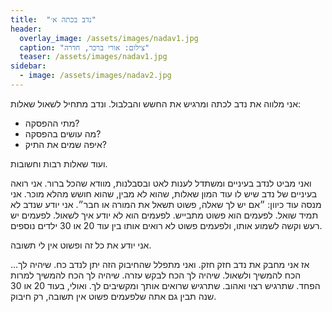 ```yaml
---
title:  "נדב בכתה א׳"
header:
  overlay_image: /assets/images/nadav1.jpg
  caption: "צילום: אורי ברכר, חדרה"
  teaser: /assets/images/nadav1.jpg
sidebar:
  - image: /assets/images/nadav2.jpg
---
```

<!--more-->
אני מלווה את נדב לכתה ומרגיש את החשש והבלבול. ונדב מתחיל לשאול שאלות:
- מתי ההפסקה?
- מה עושים בהפסקה?
- איפה שמים את התיק?

ועוד שאלות רבות וחשובות.

ואני מביט לנדב בעיניים ומשתדל לענות לאט ובסבלנות, מוודא שהכל ברור.
אני רואה בעיניים של נדב שיש לו עוד המון שאלות, שהוא לא מבין, שהוא חושש מהלא מוכר.
אני מנסה עוד כיוון: ״אם יש לך שאלה, פשוט תשאל את המורה או חבר״.
אני יודע שנדב לא תמיד שואל. לפעמים הוא פשוט מתבייש. לפעמים הוא לא יודע איך לשאול.
לפעמים יש רעש וקשה לשמוע אותו, ולפעמים פשוט לא רואים אותו בין עוד 20 או 30 ילדים נוספים.

אני יודע את כל זה ופשוט אין לי תשובה.


…אז אני מחבק את נדב חזק חזק. ואני מתפלל שהחיבוק הזה יתן לנדב כח. שיהיה לך הכח להמשיך ולשאול.
שיהיה לך הכח לבקש עזרה. שיהיה לך הכח להמשיך למרות הפחד. שתרגיש רצוי ואהוב.
שתרגיש שרואים אותך ומקשיבים לך.
ואולי, בעוד 20 או 30 שנה תבין גם אתה שלפעמים פשוט אין  תשובה, רק חיבוק.
